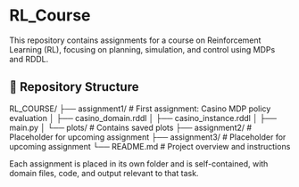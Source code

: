 # RL_Course
This repository contains assignments for a course on Reinforcement Learning (RL), focusing on planning, simulation, and control using MDPs and RDDL.

## 📁 Repository Structure

RL_COURSE/
├── assignment1/           # First assignment: Casino MDP policy evaluation
│   ├── casino_domain.rddl
│   ├── casino_instance.rddl
│   ├── main.py
│   └── plots/             # Contains saved plots
├── assignment2/           # Placeholder for upcoming assignment
├── assignment3/           # Placeholder for upcoming assignment
└── README.md              # Project overview and instructions

Each assignment is placed in its own folder and is self-contained, with domain files, code, and output relevant to that task.
